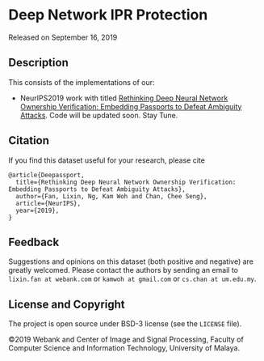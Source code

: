 # Deep Network IPR Protection

Released on September 16, 2019

## Description

This consists of the implementations of our:

* NeurIPS2019 work with titled [Rethinking Deep Neural Network Ownership Verification: Embedding Passports to Defeat Ambiguity Attacks](). Code will be updated soon. Stay Tune.

## Citation
If you find this dataset useful for your research, please cite
```
@article{Deepassport,
  title={Rethinking Deep Neural Network Ownership Verification: Embedding Passports to Defeat Ambiguity Attacks},
  author={Fan, Lixin, Ng, Kam Woh and Chan, Chee Seng},
  article={NeurIPS},
  year={2019},
}
```

## Feedback
Suggestions and opinions on this dataset (both positive and negative) are greatly welcomed. Please contact the authors by sending an email to
`lixin.fan at webank.com` or `kamwoh at gmail.com` or `cs.chan at um.edu.my`.

## License and Copyright
The project is open source under BSD-3 license (see the ``` LICENSE ``` file).

&#169;2019 Webank and Center of Image and Signal Processing, Faculty of Computer Science and Information Technology, University of Malaya.
